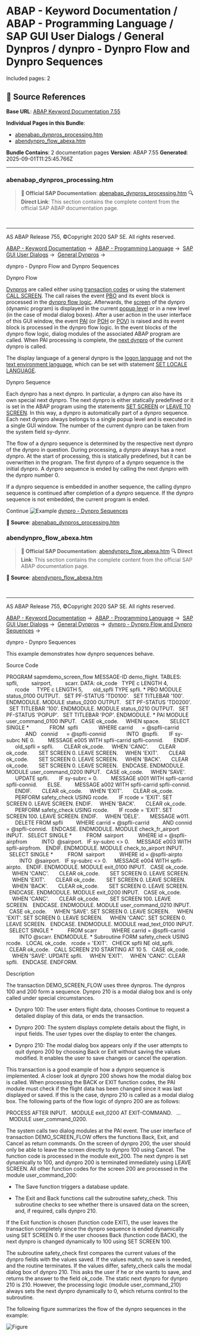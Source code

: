 # ABAP - Keyword Documentation / ABAP - Programming Language / SAP GUI User Dialogs / General Dynpros / dynpro - Dynpro Flow and Dynpro Sequences

Included pages: 2



## 🔗 Source References

**Base URL**: [ABAP Keyword Documentation 7.55](https://help.sap.com/doc/abapdocu_755_index_htm/7.55/en-US/index.htm)

**Individual Pages in this Bundle**:
- [abenabap_dynpros_processing.htm](https://help.sap.com/doc/abapdocu_755_index_htm/7.55/en-US/abenabap_dynpros_processing.htm)
- [abendynpro_flow_abexa.htm](https://help.sap.com/doc/abapdocu_755_index_htm/7.55/en-US/abendynpro_flow_abexa.htm)

**Bundle Contains**: 2 documentation pages
**Version**: ABAP 7.55
**Generated**: 2025-09-01T11:25:45.766Z

---

### abenabap_dynpros_processing.htm

> **📖 Official SAP Documentation**: [abenabap_dynpros_processing.htm](https://help.sap.com/doc/abapdocu_755_index_htm/7.55/en-US/abenabap_dynpros_processing.htm)
> **🔍 Direct Link**: This section contains the complete content from the official SAP ABAP documentation page.


  

* * *

AS ABAP Release 755, ©Copyright 2020 SAP SE. All rights reserved.

[ABAP - Keyword Documentation](javascript:call_link\('abenabap.htm'\)) →  [ABAP - Programming Language](javascript:call_link\('abenabap_reference.htm'\)) →  [SAP GUI User Dialogs](javascript:call_link\('abenabap_screens.htm'\)) →  [General Dynpros](javascript:call_link\('abenabap_dynpros.htm'\)) → 

dynpro - Dynpro Flow and Dynpro Sequences

Dynpro Flow

[Dynpros](javascript:call_link\('abendynpro_glosry.htm'\) "Glossary Entry") are called either using [transaction codes](javascript:call_link\('abentransaction_code_glosry.htm'\) "Glossary Entry") or using the statement [CALL SCREEN](javascript:call_link\('abapcall_screen.htm'\)). The call raises the event [PBO](javascript:call_link\('abenpbo_glosry.htm'\) "Glossary Entry") and its event block is processed in the [dynpro flow logic](javascript:call_link\('abendynpro_flow_logic_glosry.htm'\) "Glossary Entry"). Afterwards, the [screen](javascript:call_link\('abenscreen_glosry.htm'\) "Glossary Entry") of the dynpro (dynamic program) is displayed in the current [popup level](javascript:call_link\('abenpop-up_level_glosry.htm'\) "Glossary Entry") or in a new level (in the case of modal dialog boxes). After a user action in the user interface of this GUI window, the event [PAI](javascript:call_link\('abenpai_glosry.htm'\) "Glossary Entry") (or [POH](javascript:call_link\('abenpoh_glosry.htm'\) "Glossary Entry") or [POV](javascript:call_link\('abenpov_glosry.htm'\) "Glossary Entry")) is raised and its event block is processed in the dynpro flow logic. In the event blocks of the dynpro flow logic, dialog modules of the associated ABAP program are called. When PAI processing is complete, the [next dynpro](javascript:call_link\('abennext_dynpro_glosry.htm'\) "Glossary Entry") of the current dynpro is called.

The display language of a general dynpro is the [logon language](javascript:call_link\('abenlogon_language_glosry.htm'\) "Glossary Entry") and not the [text environment language](javascript:call_link\('abentext_env_langu_glosry.htm'\) "Glossary Entry"), which can be set with statement [SET LOCALE LANGUAGE](javascript:call_link\('abapset_locale.htm'\)).

Dynpro Sequence

Each dynpro has a next dynpro. In particular, a dynpro can also have its own special next dynpro. The next dynpro is either statically predefined or it is set in the ABAP program using the statements [SET SCREEN](javascript:call_link\('abapset_screen.htm'\)) or [LEAVE TO SCREEN](javascript:call_link\('abapleave_screen.htm'\)). In this way, a dynpro is automatically part of a dynpro sequence. Each next dynpro always belongs to a single popup level and is executed in a single GUI window. The number of the current dynpro can be taken from the system field sy-dynnr.

The flow of a dynpro sequence is determined by the respective next dynpro of the dynpro in question. During processing, a dynpro always has a next dynpro. At the start of processing, this is statically predefined, but it can be overwritten in the program. The first dynpro of a dynpro sequence is the initial dynpro. A dynpro sequence is ended by calling the next dynpro with the dynpro number 0.

If a dynpro sequence is embedded in another sequence, the calling dynpro sequence is continued after completion of a dynpro sequence. If the dynpro sequence is not embedded, the current program is ended.

Continue
![Example](exa.gif "Example") [dynpro - Dynpro Sequences](javascript:call_link\('abendynpro_flow_abexa.htm'\))



**📖 Source**: [abenabap_dynpros_processing.htm](https://help.sap.com/doc/abapdocu_755_index_htm/7.55/en-US/abenabap_dynpros_processing.htm)

### abendynpro_flow_abexa.htm

> **📖 Official SAP Documentation**: [abendynpro_flow_abexa.htm](https://help.sap.com/doc/abapdocu_755_index_htm/7.55/en-US/abendynpro_flow_abexa.htm)
> **🔍 Direct Link**: This section contains the complete content from the official SAP ABAP documentation page.


**📖 Source**: [abendynpro_flow_abexa.htm](https://help.sap.com/doc/abapdocu_755_index_htm/7.55/en-US/abendynpro_flow_abexa.htm)


  

* * *

AS ABAP Release 755, ©Copyright 2020 SAP SE. All rights reserved.

[ABAP - Keyword Documentation](javascript:call_link\('abenabap.htm'\)) →  [ABAP - Programming Language](javascript:call_link\('abenabap_reference.htm'\)) →  [SAP GUI User Dialogs](javascript:call_link\('abenabap_screens.htm'\)) →  [General Dynpros](javascript:call_link\('abenabap_dynpros.htm'\)) →  [dynpro - Dynpro Flow and Dynpro Sequences](javascript:call_link\('abenabap_dynpros_processing.htm'\)) → 

dynpro - Dynpro Sequences

This example demonstrates how dynpro sequences behave.

Source Code

PROGRAM sapmdemo\_screen\_flow MESSAGE-ID demo\_flight.
TABLES: spfli,
        sairport,
        scarr.
DATA: ok\_code   TYPE c LENGTH 4,
      rcode     TYPE c LENGTH 5,
      old\_spfli TYPE spfli.
\* PBO
MODULE status\_0100 OUTPUT.
  SET PF-STATUS 'TD0100'.
  SET TITLEBAR '100'.
ENDMODULE.
MODULE status\_0200 OUTPUT.
  SET PF-STATUS 'TD0200'.
  SET TITLEBAR '100'.
ENDMODULE.
MODULE status\_0210 OUTPUT.
  SET PF-STATUS 'POPUP'.
  SET TITLEBAR 'POP'.
ENDMODULE.
\* PAI
MODULE user\_command\_0100 INPUT.
  CASE ok\_code.
    WHEN space.
      SELECT SINGLE \*
             FROM  spfli
             WHERE carrid      = @spfli-carrid
             AND   connid      = @spfli-connid
             INTO  @spfli.
      IF sy-subrc NE 0.
        MESSAGE e005 WITH spfli-carrid spfli-connid.
      ENDIF.
      old\_spfli = spfli.
      CLEAR ok\_code.
    WHEN 'CANC'.
      CLEAR ok\_code.
      SET SCREEN 0. LEAVE SCREEN.
    WHEN 'EXIT'.
      CLEAR ok\_code.
      SET SCREEN 0. LEAVE SCREEN.
    WHEN 'BACK'.
      CLEAR ok\_code.
      SET SCREEN 0. LEAVE SCREEN.
  ENDCASE.
ENDMODULE.
MODULE user\_command\_0200 INPUT.
  CASE ok\_code.
    WHEN 'SAVE'.
      UPDATE spfli.
      IF sy-subrc = 0.
        MESSAGE s001 WITH spfli-carrid spfli-connid.
      ELSE.
        MESSAGE a002 WITH spfli-carrid spfli-connid.
      ENDIF.
      CLEAR ok\_code.
    WHEN 'EXIT'.
      CLEAR ok\_code.
      PERFORM safety\_check USING rcode.
      IF rcode = 'EXIT'. SET SCREEN 0. LEAVE SCREEN. ENDIF.
    WHEN 'BACK'.
      CLEAR ok\_code.
      PERFORM safety\_check USING rcode.
      IF rcode = 'EXIT'. SET SCREEN 100. LEAVE SCREEN. ENDIF.
    WHEN 'DELE'.
      MESSAGE w011.
      DELETE FROM spfli
        WHERE carrid = @spfli-carrid
        AND connid = @spfli-connid.
  ENDCASE.
ENDMODULE.
MODULE check\_fr\_airport INPUT.
  SELECT SINGLE \*
         FROM  sairport
         WHERE id = @spfli-airpfrom
         INTO  @sairport.
  IF sy-subrc <> 0.
    MESSAGE e003 WITH spfli-airpfrom.
  ENDIF.
ENDMODULE.
MODULE check\_to\_airport INPUT.
  SELECT SINGLE \*
         FROM  sairport
         WHERE id = @spfli-airpto
         INTO  @sairport.
  IF sy-subrc <> 0.
    MESSAGE e004 WITH spfli-airpto.
  ENDIF.
ENDMODULE.
MODULE exit\_0100 INPUT.
  CASE ok\_code.
    WHEN 'CANC'.
      CLEAR ok\_code.
      SET SCREEN 0. LEAVE SCREEN.
    WHEN 'EXIT'.
      CLEAR ok\_code.
      SET SCREEN 0. LEAVE SCREEN.
    WHEN 'BACK'.
      CLEAR ok\_code.
      SET SCREEN 0. LEAVE SCREEN.
  ENDCASE.
ENDMODULE.
MODULE exit\_0200 INPUT.
  CASE ok\_code.
    WHEN 'CANC'.
      CLEAR ok\_code.
      SET SCREEN 100. LEAVE SCREEN.
  ENDCASE.
ENDMODULE.
MODULE user\_command\_0210 INPUT.
  CASE ok\_code.
    WHEN 'SAVE'. SET SCREEN 0. LEAVE SCREEN.
    WHEN 'EXIT'. SET SCREEN 0. LEAVE SCREEN.
    WHEN 'CANC'. SET SCREEN 0. LEAVE SCREEN.
  ENDCASE.
ENDMODULE.
MODULE read\_text\_0100 INPUT.
  SELECT SINGLE \*
         FROM scarr
         WHERE carrid = @spfli-carrid
         INTO @scarr.
ENDMODULE.
\* Subroutine
FORM safety\_check USING rcode.
  LOCAL ok\_code.
  rcode = 'EXIT'.
  CHECK spfli NE old\_spfli.
  CLEAR ok\_code.
  CALL SCREEN 210 STARTING AT 10 5.
  CASE ok\_code.
    WHEN 'SAVE'. UPDATE spfli.
    WHEN 'EXIT'.
    WHEN 'CANC'. CLEAR spfli.
  ENDCASE.
ENDFORM.

Description

The transaction DEMO\_SCREEN\_FLOW uses three dynpros. The dynpros 100 and 200 form a sequence. Dynpro 210 is a modal dialog box and is only called under special circumstances.

-   Dynpro 100: The user enters flight data, chooses Continue to request a detailed display of this data, or ends the transaction.

-   Dynpro 200: The system displays complete details about the flight, in input fields. The user types over the display to enter the changes.

-   Dynpro 210: The modal dialog box appears only if the user attempts to quit dynpro 200 by choosing Back or Exit without saving the values modified. It enables the user to save changes or cancel the operation.

This transaction is a good example of how a dynpro sequence is implemented. A closer look at dynpro 200 shows how the modal dialog box is called. When processing the BACK or EXIT function codes, the PAI module must check if the flight data has been changed since it was last displayed or saved. If this is the case, dynpro 210 is called as a modal dialog box. The following parts of the flow logic of dynpro 200 are as follows:

PROCESS AFTER INPUT.
  MODULE exit\_0200 AT EXIT-COMMAND.
  ...
  MODULE user\_command\_0200.

The system calls two dialog modules at the PAI event. The user interface of transaction DEMO\_SCREEN\_FLOW offers the functions Back, Exit, and Cancel as return commands. On the screen of dynpro 200, the user should only be able to leave the screen directly to dynpro 100 using Cancel. The function code is processed in the module exit\_200. The next dynpro is set dynamically to 100, and dynpro 200 is terminated immediately using LEAVE SCREEN. All other function codes for the screen 200 are processed in the module user\_command\_200:

-   The Save function triggers a database update.

-   The Exit and Back functions call the subroutine safety\_check. This subroutine checks to see whether there is unsaved data on the screen, and, if required, calls dynpro 210.

If the Exit function is chosen (function code EXIT), the user leaves the transaction completely since the dynpro sequence is ended dynamically using SET SCREEN 0. If the user chooses Back (function code BACK), the next dynpro is changed dynamically to 100 using SET SCREEN 100.

The subroutine safety\_check first compares the current values of the dynpro fields with the values saved. If the values match, no save is needed, and the routine terminates. If the values differ, safety\_check calls the modal dialog box of dynpro 210. This asks the user if he or she wants to save, and returns the answer to the field ok\_code. The static next dynpro for dynpro 210 is 210. However, the processing logic (module user\_command\_210) always sets the next dynpro dynamically to 0, which returns control to the subroutine.

The following figure summarizes the flow of the dynpro sequences in the example:

![Figure](abdoc_dynpro_seq.gif)
